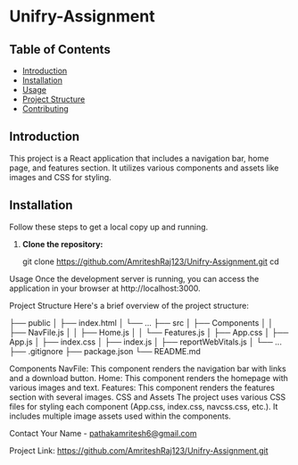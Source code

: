 # Unifry-Assignment



## Table of Contents

- [Introduction](#introduction)
- [Installation](#installation)
- [Usage](#usage)
- [Project Structure](#project-structure)
- [Contributing](#contributing)



## Introduction

This project is a React application that includes a navigation bar, home page, and features section. It utilizes various components and assets like images and CSS for styling.

## Installation

Follow these steps to get a local copy up and running.

1. **Clone the repository:**
 
   git clone https://github.com/AmriteshRaj123/Unifry-Assignment.git
   cd <REPOSITORY>

Usage
Once the development server is running, you can access the application in your browser at http://localhost:3000.

Project Structure
Here's a brief overview of the project structure:

<REPOSITORY>
├── public
│   ├── index.html
│   └── ...
├── src
│   ├── Components
│   │   ├── NavFile.js
│   │   ├── Home.js
│   │   └── Features.js
│   ├── App.css
│   ├── App.js
│   ├── index.css
│   ├── index.js
│   ├── reportWebVitals.js
│   └── ...
├── .gitignore
├── package.json
└── README.md


Components
NavFile: This component renders the navigation bar with links and a download button.
Home: This component renders the homepage with various images and text.
Features: This component renders the features section with several images.
CSS and Assets
The project uses various CSS files for styling each component (App.css, index.css, navcss.css, etc.).
It includes multiple image assets used within the components.


Contact
Your Name - pathakamritesh6@gmail.com

Project Link: https://github.com/AmriteshRaj123/Unifry-Assignment.git